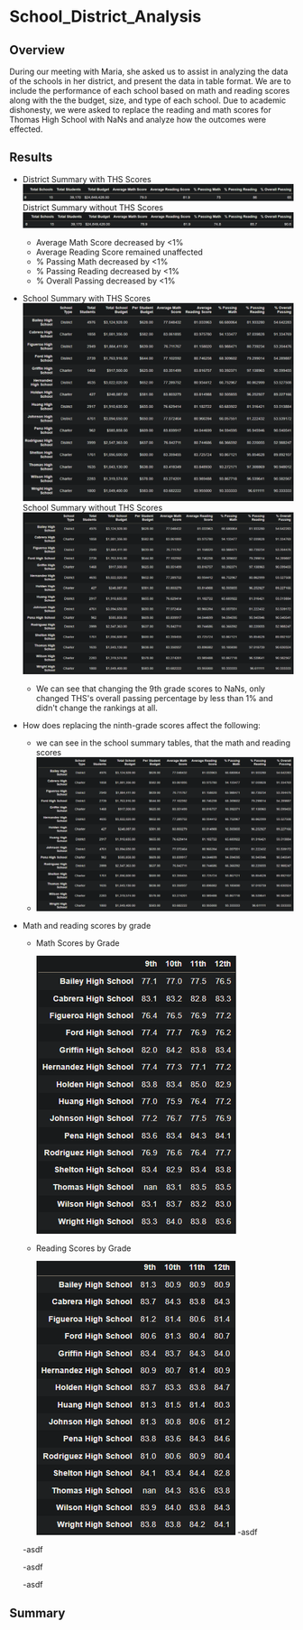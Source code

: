 # School_District_Analysis
## Overview
During our meeting with Maria, she asked us to assist in analyzing the data of the schools in her district, and present the data in table format. We are to include the performance of each school based on math and reading scores along with the the budget, size, and type of each school. Due to academic dishonesty, we were asked to replace the reading and math scores for Thomas High School with NaNs and analyze how the outcomes were effected. 

## Results
  - District Summary with THS Scores
    ![alt text](Resources/District_Summary_with_THS.PNG)
    District Summary without THS Scores
    ![alt text](Resources/District_Summary_without_THS.PNG)
    - Average Math Score decreased by <1%
    - Average Reading Score remained unaffected
    - % Passing Math decreased by <1%
    - % Passing Reading decreased by <1%
    - % Overall Passing decreased by <1%
  - School Summary with THS Scores
    ![alt text](Resources/School_Summary_with_THS.PNG)
    School Summary without THS Scores
    ![alt text](Resources/School_Summary_without_THS.PNG)
    - We can see that changing the 9th grade scores to NaNs, only changed THS's overall passing percentage by less than 1% and didn't change the rankings at all. 
  - How does replacing the ninth-grade scores affect the following:
    - we can see in the school summary tables, that the math and reading scores
    - ![alt text](Resources/School_Summary_without_THS.PNG)
  - Math and reading scores by grade
    - Math Scores by Grade
    
      ![alt text](Resources/math_scores_by_grade.PNG)
    - Reading Scores by Grade
    
      ![alt text](Resources/reading_scores_by_grade.PNG) 
    -asdf
    
    -asdf
    
    -asdf
    
    -asdf
  
## Summary
